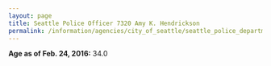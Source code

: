 ```yaml
---
layout: page
title: Seattle Police Officer 7320 Amy K. Hendrickson
permalink: /information/agencies/city_of_seattle/seattle_police_department/copbook/7320/
---
```


**Age as of Feb. 24, 2016:** 34.0
